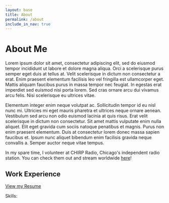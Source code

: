 ```yaml
---
layout: base
title: About
permalink: /about
include_in_nav: true
---
```


# About Me

Lorem ipsum dolor sit amet, consectetur adipiscing elit, sed do eiusmod tempor incididunt ut labore et dolore magna aliqua. Orci a scelerisque purus semper eget duis at tellus at. Velit scelerisque in dictum non consectetur a erat. Enim praesent elementum facilisis leo vel fringilla est ullamcorper eget. Mattis aliquam faucibus purus in massa tempor nec feugiat. In egestas erat imperdiet sed euismod nisi porta lorem. Sed cras ornare arcu dui vivamus arcu felis. Nisi scelerisque eu ultrices vitae.

Elementum integer enim neque volutpat ac. Sollicitudin tempor id eu nisl nunc mi. Ultricies mi eget mauris pharetra et ultrices neque ornare aenean. Vestibulum sed arcu non odio euismod lacinia at quis risus. Erat velit scelerisque in dictum non consectetur. Sit amet mattis vulputate enim nulla aliquet. Elit eget gravida cum sociis natoque penatibus et magnis. Purus non enim praesent elementum. Duis at consectetur lorem donec massa sapien faucibus et. Ipsum nunc aliquet bibendum enim facilisis gravida neque convallis a. Semper auctor neque vitae tempus.

In my spare time, I volunteer at CHIRP Radio, Chicago's independent radio station. You can check them out and stream worldwide [here](http://chirpradio.org)!

## Work Experience

[View my Resume](link)

Skills: